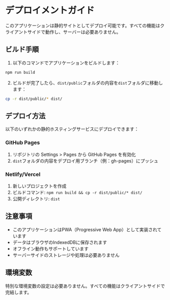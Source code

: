 # デプロイメントガイド

このアプリケーションは静的サイトとしてデプロイ可能です。すべての機能はクライアントサイドで動作し、サーバーは必要ありません。

## ビルド手順

1. 以下のコマンドでアプリケーションをビルドします：
```bash
npm run build
```

2. ビルドが完了したら、`dist/public`フォルダの内容を`dist`フォルダに移動します：
```bash
cp -r dist/public/* dist/
```

## デプロイ方法

以下のいずれかの静的ホスティングサービスにデプロイできます：

### GitHub Pages
1. リポジトリの Settings > Pages から GitHub Pages を有効化
2. `dist`フォルダの内容をデプロイ用ブランチ（例：gh-pages）にプッシュ

### Netlify/Vercel
1. 新しいプロジェクトを作成
2. ビルドコマンド: `npm run build && cp -r dist/public/* dist/`
3. 公開ディレクトリ: `dist`

## 注意事項

- このアプリケーションはPWA（Progressive Web App）として実装されています
- データはブラウザのIndexedDBに保存されます
- オフライン動作もサポートしています
- サーバーサイドのストレージや処理は必要ありません

## 環境変数

特別な環境変数の設定は必要ありません。すべての機能はクライアントサイドで完結します。